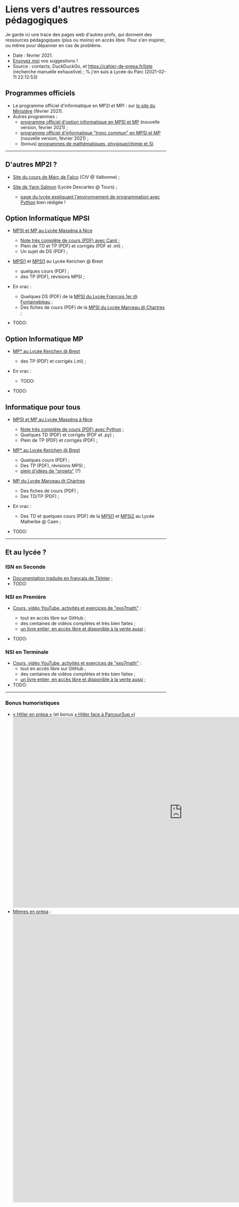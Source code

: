 # Liens vers d'autres ressources pédagogiques

Je garde ici une trace des pages web d'autres profs, qui donnent des ressources pédagogiques (plus ou moins) en accès libre.
Pour s'en inspirer, ou même pour dépanner en cas de problème.

- Date : février 2021.
- [Envoyez moi](https://perso.crans.org/besson/callme.fr.html) vos suggestions !
- Source : contacts, DuckDuckGo, et <https://cahier-de-prepa.fr/liste> (recherche manuelle exhaustive) ;
% j'en suis à Lycée du Parc (2021-02-11 22:12:53)

## Programmes officiels

- Le programme officiel d'informatique en MP2I et MPI : sur [le site du Ministère](https://cache.media.education.gouv.fr/file/SPE1-MEN-MESRI-4-2-2021/64/6/spe777_annexe_1373646.pdf) (février 2021).
- Autres programmes :
  - [programme officiel d'option informatique en MPSI et MP](https://cache.media.education.gouv.fr/file/SPE1-MEN-MESRI-4-2-2021/63/1/spe775_annexe_1373631.pdf) (nouvelle version, février 2021) ;
  - [programme officiel d'informatique "tronc commun" en MPSI et MP](TODO:) (nouvelle version, février 2021) ;
  - (bonus) [programmes de mathématiques, physique/chimie et SI](https://cache.media.education.gouv.fr/file/SPE1-MEN-MESRI-4-2-2021/64/8/spe779_annexe_1373648.pdf).

----

## D'autres MP2I ?

- [Site du cours de Marc de Falco](https://marcdefalco.github.io/) (CIV @ Valbonne) ;

- [Site de Yann Salmon](https://pro.yannsalmon.fr/enseignement) (Lycée Descartes @ Tours) ;
  - [page du lycée expliquant l'environnement de programmation avec Python](https://www.lyc-descartes.fr/env-info-cpge/) bien rédigée !

## Option Informatique MPSI

- [MPSI et MP au Lycée Masséna à Nice](http://perso.numericable.fr/jules.svartz/prepa/index.html)
  - [Note très complète de cours (PDF) avec Caml ](https://svartzjules.pagesperso-orange.fr/prepa/pdf/poly_caml.pdf) ;
  - Plein de TD et TP (PDF) et corrigés (PDF et .ml) ;
  - Un sujet de DS (PDF) ;

- [MPSI1](https://cahier-de-prepa.fr/mpsi1-kerichen/docs?info) et [MPSI1](https://cahier-de-prepa.fr/mpsi2-kerichen/docs?info) au Lycée Kerichen @ Brest
  - quelques cours (PDF) ;
  - des TP (PDF), révisions MPSI ;

- En vrac :
  - Quelques DS (PDF) de la [MPSI du Lycée François 1er @ Fontainebleau](https://cahier-de-prepa.fr/mpsi-f1/docs?rep=51) ;
  - Des fiches de cours (PDF) de la [MPSI du Lycée Marceau @ Chartres](https://cahier-de-prepa.fr/mpsi-marceau/docs?rep=112) ;
- TODO:

## Option Informatique MP

- [MP* au Lycée Kerichen @ Brest](https://cahier-de-prepa.fr/mp*-kerichen/docs?rep=6)
  - des TP (PDF) et corrigés (.ml) ;

- En vrac :
  - TODO:
- TODO:

## Informatique pour tous

- [MPSI et MP au Lycée Masséna à Nice](http://perso.numericable.fr/jules.svartz/prepa/index.html)
  - [Note très complète de cours (PDF) avec Python](https://svartzjules.pagesperso-orange.fr/prepa/pdf/poly_python.pdf) ;
  - Quelques TD (PDF) et corrigés (PDF et .py) ;
  - Plein de TP (PDF) et corrigés (PDF) ;

- [MP* au Lycée Kerichen @ Brest](https://cahier-de-prepa.fr/mp*-kerichen/docs?IPT_python)
  - Quelques cours (PDF) ;
  - Des TP (PDF), révisions MPSI ;
  - [plein d'idées de "projets"](https://cahier-de-prepa.fr/mp*-kerichen/docs?rep=459) (?)

- [MP du Lycée Marceau @ Chartres](https://cahier-de-prepa.fr/mp-marceau/docs?info,_Python)
  - Des fiches de cours (PDF) ;
  - Des TD/TP (PDF) ;

- En vrac :
  - Des TD et quelques cours (PDF) de la [MPSI1](https://cahier-de-prepa.fr/mpsi1-malherbe/docs?info) et [MPSI2](https://cahier-de-prepa.fr/mpsi2-malherbe/docs?rep=94) au Lycée Malherbe @ Caen ;

- TODO:

----

## Et au lycée ?

### ISN en Seconde

- [Documentation traduite en français de TkInter](http://tkinter.fdex.eu/) ;
- TODO:

### NSI en Première

- [Cours, vidéo YouTube, activités et exercices de "exo7math"](https://github.com/exo7math/python1-exo7) :
  - tout en accès libre sur GitHub ;
  - des centaines de vidéos complètes et très bien faites ;
  - [un livre entier, en accès libre et disponible à la vente aussi](https://github.com/exo7math/python1-exo7/blob/master/livre-python1.pdf) ;

- TODO:

### NSI en Terminale

- [Cours, vidéo YouTube, activités et exercices de "exo7math"](https://github.com/exo7math/python2-exo7) :
  - tout en accès libre sur GitHub ;
  - des centaines de vidéos complètes et très bien faites ;
  - [un livre entier, en accès libre et disponible à la vente aussi](https://github.com/exo7math/python2-exo7/blob/master/livre-python2.pdf) ;
- TODO:

----

### Bonus humoristiques

- [« Hitler en prépa »](https://www.youtube.com/watch?c0UmN3fXS94) (et bonus [« Hitler face à ParcourSup »](https://www.youtube.com/watch?v=wx5cKGDzWKo))
  <iframe width="1060" height="596" src="https://www.youtube.com/embed/c0UmN3fXS94" frameborder="0" allow="accelerometer; autoplay; clipboard-write; encrypted-media; gyroscope; picture-in-picture" allowfullscreen></iframe>
- [Mèmes en prépa](https://youtu.be/7g2wVCaWA3U) :
  <iframe width="1600" height="900" src="https://www.youtube.com/embed/7g2wVCaWA3U" frameborder="0" allow="accelerometer; autoplay; clipboard-write; encrypted-media; gyroscope; picture-in-picture" allowfullscreen></iframe>

